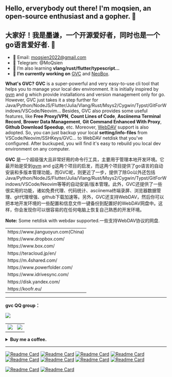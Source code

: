 ## Hello, erverybody out there! I'm moqsien, an open-source enthusiast and a gopher. 👋
## 大家好！我是墨谦，一个开源爱好者，同时也是一个go语言爱好者. 👋

- 📧 Email: moqsien2022@gmail.com
- 💬 Telegram: @MoQsien
- 🌱 I’m also learning **vlang/rust/flutter/typescript...**
- 🔭 **I’m currently working on** [GVC](https://github.com/moqsien/gvc) and [NeoBox](https://github.com/moqsien/neobox).

**What's GVC?**
**GVC** is a super-powerful and very easy-to-use cli tool that helps you to manage your local dev environment.
It is initially inspired by [gvm](https://github.com/andrewkroh/gvm) and [g](https://github.com/voidint/g) which provide installations and version management only for go.
However, GVC just takes it a step further for Java/Python/NodeJS/Flutter/Julia/Vlang/Rust/Msys2/Cygwin/Typst/GitForWindows/VSCode/Neovim...
Besides, GVC also provides some useful features, like **Free Proxy/VPN**, **Count Lines of Code**, **Asciinema Terminal Record**, **Brower Data Management**, **Git Command Enhanced With Proxy**, **Github Download Speedup**, etc.
Moreover, [WebDAV](https://en.wikipedia.org/wiki/WebDAV) support is also adopted. So, you can just backup your local **setting/info-files** from VSCode/Neovim/SSHKeys/GVC... to WebDAV netdisk that you've configured. After buckuped, you will find it's easy to rebuild you local dev environment on any computer.

**GVC** 是一个超级强大且非常好用的命令行工具，主要用于管理本地开发环境。它最开始是受到[gvm](https://github.com/andrewkroh/gvm) and [g](https://github.com/voidint/g)这两个项目的启发，而这两个项目提供了go语言的自动安装和多版本管理功能。而GVC呢，则更近了一步，提供了除Go以外还包括Java/Python/NodeJS/Flutter/Julia/Vlang/Rust/Msys2/Cygwin/Typst/GitForWindows/VSCode/Neovim等等的自动安装/版本管理。此外，GVC还提供了一些很实用的功能，诸如免费代理、代码统计、asciinema终端录屏、浏览器数据管理、git代理增强、github下载加速等。另外，GVC还支持WebDAV，然后你可以把本地开发环境的一些配置和信息文件一键备份到配置好的WebDAV网盘中。这样，你会发现你可以很容易的在任何电脑上恢复自己熟悉的开发环境。

**Note:**
Some netdisk with webdav supported.一些支持WebDAV协议的网盘.
<table>
<tr><td>https://www.jianguoyun.com(China)</td></tr>
<tr><td>https://www.dropbox.com/</td></tr>
<tr><td>https://www.box.com/</td></tr>
<tr><td>https://teracloud.jp/en/</td></tr>
<tr><td>https://m.4shared.com/</td></tr>
<tr><td>https://www.powerfolder.com/</td></tr>
<tr><td>https://www.idrivesync.com/</td></tr>
<tr><td>https://disk.yandex.com/</td></tr>
<tr><td>https://koofr.eu/</td></tr>
</table>

------

**gvc QQ group：**

<img src="https://github.com/moqsien/neobox/blob/main/docs/gvc_qq_group.jpg" width="20%">

<table>
<tr>
<td>
<picture>
    <source media="(prefers-color-scheme: dark)" srcset="https://github-readme-stats-moqsien.vercel.app/api?username=moqsien&theme=dark&show_icons=true">
    <img width="85%" src="https://github-readme-stats-moqsien.vercel.app/api?username=moqsien&show_icons=true&bg_color=30,e96443,904e95&title_color=fff&text_color=fff"/>
</picture>
</td>
<td>
<picture>
    <source media="(prefers-color-scheme: dark)" srcset="https://github-readme-stats-moqsien.vercel.app/api/top-langs/?username=moqsien&theme=dark&show_icons=true">
    <img width="100%" src="https://github-readme-stats-moqsien.vercel.app/api/top-langs/?username=moqsien&layout=compact&show_icons=true&bg_color=30,e96443,904e95&title_color=fff&text_color=fff"/>
</picture>
</td>
</tr>
</table>

<details>
<summary><b>Buy me a coffee.</b></summary>
<table>
<tr>
<td style="text-align: center;"><img width="30%" src="https://github.com/moqsien/moqsien/blob/main/imgs/alipay.jpeg" title="alipay"><br>Alipay(支付宝)</td>
<td style="text-align: center;"><img width="35%" src="https://github.com/moqsien/moqsien/blob/main/imgs/wechat.jpeg" title="wechat"><br>Wechat(微信)</td>
</tr>
</table>
</details>

------

<!-- https://github.com/moqsien/vpnparser https://github.com/moqsien/xtractr -->
[![Readme Card](https://github-readme-stats-moqsien.vercel.app/api/pin/?username=moqsien&repo=gvc)](https://github.com/moqsien/gvc)
[![Readme Card](https://github-readme-stats-moqsien.vercel.app/api/pin/?username=moqsien&repo=neobox)](https://github.com/moqsien/neobox)
[![Readme Card](https://github-readme-stats-moqsien.vercel.app/api/pin/?username=moqsien&repo=vpnparser)](https://github.com/moqsien/vpnparser)
[![Readme Card](https://github-readme-stats-moqsien.vercel.app/api/pin/?username=moqsien&repo=gscraper)](https://github.com/moqsien/gscraper)
[![Readme Card](https://github-readme-stats-moqsien.vercel.app/api/pin/?username=moqsien&repo=goutils)](https://github.com/moqsien/goutils)
[![Readme Card](https://github-readme-stats-moqsien.vercel.app/api/pin/?username=moqsien&repo=goktrl)](https://github.com/moqsien/goktrl)
[![Readme Card](https://github-readme-stats-moqsien.vercel.app/api/pin/?username=moqsien&repo=asciinema)](https://github.com/moqsien/asciinema)
[![Readme Card](https://github-readme-stats-moqsien.vercel.app/api/pin/?username=moqsien&repo=gknet)](https://github.com/moqsien/gknet)

[![Readme Card](https://github-readme-stats-moqsien.vercel.app/api/pin/?username=moqsien&repo=gokeeper)](https://github.com/moqsien/gokeeper)
[![Readme Card](https://github-readme-stats-moqsien.vercel.app/api/pin/?username=moqsien&repo=xtractr)](https://github.com/moqsien/xtractr)
